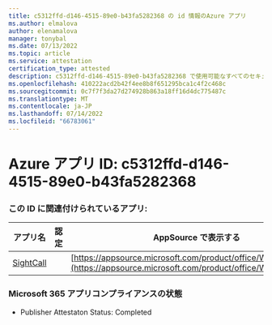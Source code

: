```yaml
---
title: c5312ffd-d146-4515-89e0-b43fa5282368 の id 情報のAzure アプリ
ms.author: elmalova
author: elenamalova
manager: tonybal
ms.date: 07/13/2022
ms.topic: article
ms.service: attestation
certification_type: attested
description: c5312ffd-d146-4515-89e0-b43fa5282368 で使用可能なすべてのセキュリティとコンプライアンス情報。
ms.openlocfilehash: 410222acd2b42f4ee8b8f651295bca1c4f2c468c
ms.sourcegitcommit: 0c7f7f3da27d274928b863a18ff16d4dc775487c
ms.translationtype: MT
ms.contentlocale: ja-JP
ms.lasthandoff: 07/14/2022
ms.locfileid: "66783061"
---
```

# <a name="azure-app-id-c5312ffd-d146-4515-89e0-b43fa5282368"></a>Azure アプリ ID: c5312ffd-d146-4515-89e0-b43fa5282368


### <a name="apps-associated-with-this-id"></a>この ID に関連付けられているアプリ:
| **アプリ名** | **認定** | **AppSource で表示する** |
|--------------|---------------|-----------------------|
| [SightCall](../forward/WA200003675.md) |  | [https://appsource.microsoft.com/product/office/WA200003675](https://appsource.microsoft.com/product/office/WA200003675) |

### <a name="microsoft-365-app-compliance-status"></a>Microsoft 365 アプリコンプライアンスの状態
- Publisher Attestaton Status: Completed
